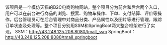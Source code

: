 该项目是一个模仿天猫的B2C电商购物网站，整个项目分为前台和后台两个入口，用户可以在前台进行商品的浏览、搜索、购物车操作、下单、支付结算、评价等操作。后台管理员可在后台管理中对商品分类、产品属性以及图片等进行管理，跟踪订单状态及处理等。整个项目分别用SSM和SpringBoot两大整合框架进行了实现。
SSM：http://43.248.125.208:8080/tmall_ssm
SpringBoot：http://43.248.125.208:8080/tmall_springboot
